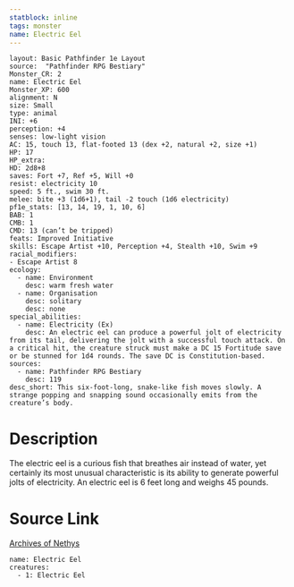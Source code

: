 ```yaml
---
statblock: inline
tags: monster
name: Electric Eel
---
```

```statblock
layout: Basic Pathfinder 1e Layout
source:  "Pathfinder RPG Bestiary"
Monster_CR: 2
name: Electric Eel
Monster_XP: 600
alignment: N
size: Small
type: animal
INI: +6
perception: +4
senses: low-light vision
AC: 15, touch 13, flat-footed 13 (dex +2, natural +2, size +1)
HP: 17
HP_extra: 
HD: 2d8+8
saves: Fort +7, Ref +5, Will +0
resist: electricity 10
speed: 5 ft., swim 30 ft.
melee: bite +3 (1d6+1), tail -2 touch (1d6 electricity)
pf1e_stats: [13, 14, 19, 1, 10, 6]
BAB: 1
CMB: 1
CMD: 13 (can’t be tripped)
feats: Improved Initiative
skills: Escape Artist +10, Perception +4, Stealth +10, Swim +9
racial_modifiers:
- Escape Artist 8
ecology:
  - name: Environment
    desc: warm fresh water
  - name: Organisation
    desc: solitary
    desc: none
special_abilities:
  - name: Electricity (Ex)
    desc: An electric eel can produce a powerful jolt of electricity from its tail, delivering the jolt with a successful touch attack. On a critical hit, the creature struck must make a DC 15 Fortitude save or be stunned for 1d4 rounds. The save DC is Constitution-based.
sources:
  - name: Pathfinder RPG Bestiary
    desc: 119
desc_short: This six-foot-long, snake-like fish moves slowly. A strange popping and snapping sound occasionally emits from the creature’s body.
```
# Description
The electric eel is a curious fish that breathes air instead of water, yet certainly its most unusual characteristic is its ability to generate powerful jolts of electricity. An electric eel is 6 feet long and weighs 45 pounds.
# Source Link
[Archives of Nethys](https://aonprd.com/MonsterDisplay.aspx?ItemName=Electric%20Eel)
```encounter-table
name: Electric Eel
creatures:
  - 1: Electric Eel
```
